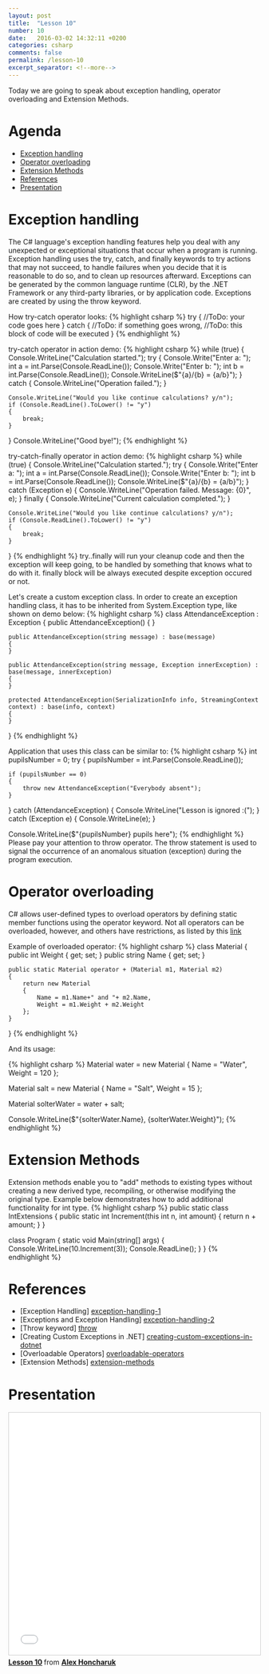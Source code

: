 ```yaml
---
layout: post
title:  "Lesson 10"
number: 10
date:   2016-03-02 14:32:11 +0200
categories: csharp
comments: false
permalink: /lesson-10
excerpt_separator: <!--more-->
---
```

Today we are going to speak about exception handling, operator overloading and Extension Methods.
<!--more-->

# Agenda #
* <a href="#exception-handling">Exception handling</a>
* <a href="#operator-overloading">Operator overloading</a>
* <a href="#extension-methods">Extension Methods</a>
* <a href="#references">References</a>
* <a href="#presentation">Presentation</a>

# <a name="exception-handling">Exception handling</a> #
The C# language's exception handling features help you deal with any unexpected or exceptional situations that occur when a program is running. Exception handling uses the try, catch, and finally keywords to try actions that may not succeed, to handle failures when you decide that it is reasonable to do so, and to clean up resources afterward. Exceptions can be generated by the common language runtime (CLR), by the .NET Framework or any third-party libraries, or by application code. Exceptions are created by using the throw keyword.

How try-catch operator looks:
{% highlight csharp %}
try
{
    //ToDo: your code goes here
}
catch
{
    //ToDo: if something goes wrong,
    //ToDo: this block of code will be executed
}
{% endhighlight %}

try-catch operator in action demo:
{% highlight csharp %}
while (true)
{
    Console.WriteLine("Calculation started.");
    try
    {
        Console.Write("Enter a: ");
        int a = int.Parse(Console.ReadLine());
        Console.Write("Enter b: ");
        int b = int.Parse(Console.ReadLine());
        Console.WriteLine($"{a}/{b} = {a/b}");
    }
    catch
    {
        Console.WriteLine("Operation failed.");
    }

    Console.WriteLine("Would you like continue calculations? y/n");
    if (Console.ReadLine().ToLower() != "y")
    {
        break;
    }
}
Console.WriteLine("Good bye!");
{% endhighlight %}

try-catch-finally operator in action demo:
{% highlight csharp %}
while (true)
{
    Console.WriteLine("Calculation started.");
    try
    {
        Console.Write("Enter a: ");
        int a = int.Parse(Console.ReadLine());
        Console.Write("Enter b: ");
        int b = int.Parse(Console.ReadLine());
        Console.WriteLine($"{a}/{b} = {a/b}");
    }
    catch (Exception e)
    {
        Console.WriteLine("Operation failed. Message: {0}", e);
    }
    finally
    {
        Console.WriteLine("Current calculation completed.");
    }

    Console.WriteLine("Would you like continue calculations? y/n");
    if (Console.ReadLine().ToLower() != "y")
    {
        break;
    }
}
{% endhighlight %}
try..finally will run your cleanup code and then the exception will keep going, to be handled by something that knows what to do with it.
finally block will be always executed despite exception occured or not.

Let's create a custom exception class. In order to create an exception handling class, it has to be inherited from System.Exception type, like shown on demo below:
{% highlight csharp %}
class AttendanceException : Exception
{
    public AttendanceException()
    {
    }

    public AttendanceException(string message) : base(message)
    {
    }

    public AttendanceException(string message, Exception innerException) : base(message, innerException)
    {
    }

    protected AttendanceException(SerializationInfo info, StreamingContext context) : base(info, context)
    {
    }
}
{% endhighlight %}

Application that uses this class can be similar to:
{% highlight csharp %}
int pupilsNumber = 0;
try
{
    pupilsNumber = int.Parse(Console.ReadLine());

    if (pupilsNumber == 0)
    {
        throw new AttendanceException("Everybody absent");
    }
}
catch (AttendanceException)
{
    Console.WriteLine("Lesson is ignored :(");
}
catch (Exception e)
{
    Console.WriteLine(e);
}

Console.WriteLine($"{pupilsNumber} pupils here");
{% endhighlight %}
Please pay your attention to throw operator.
The throw statement is used to signal the occurrence of an anomalous situation (exception) during the program execution.

# <a name="operator-overloading">Operator overloading</a> #
C# allows user-defined types to overload operators by defining static member functions using the operator keyword. Not all operators can be overloaded, however, and others have restrictions, as listed by this <a href="https://msdn.microsoft.com/en-us/library/8edha89s.aspx">link</a>

Example of overloaded operator:
{% highlight csharp %}
class Material
{
    public int Weight { get; set; }
    public string Name { get; set; }

    public static Material operator + (Material m1, Material m2)
    {
        return new Material
        {
            Name = m1.Name+" and "+ m2.Name,
            Weight = m1.Weight + m2.Weight
        };
    }
}
{% endhighlight %}

And its usage:

{% highlight csharp %}
Material water = new Material
{
    Name = "Water",
    Weight = 120
};

Material salt = new Material
{
    Name = "Salt",
    Weight = 15
};

Material solterWater = water + salt;

Console.WriteLine($"{solterWater.Name}, {solterWater.Weight}");
{% endhighlight %}

# <a name="extension-methods">Extension Methods</a> #
Extension methods enable you to "add" methods to existing types without creating a new derived type, recompiling, or otherwise modifying the original type.
Example below demonstrates how to add additional functionality for int type.
{% highlight csharp %}
public static class IntExtensions
{
    public static int Increment(this int n, int amount)
    {
        return n + amount;
    }
}

class Program
{
    static void Main(string[] args)
    {
        Console.WriteLine(10.Increment(3));
        Console.ReadLine();
    }
}
{% endhighlight %}

# <a name="references">References</a> #

* [Exception Handling] [exception-handling-1]
* [Exceptions and Exception Handling] [exception-handling-2]
* [Throw keyword] [throw]
* [Creating Custom Exceptions in .NET] [creating-custom-exceptions-in-dotnet]
* [Overloadable Operators] [overloadable-operators]
* [Extension Methods] [extension-methods]

# <a name="presentation">Presentation</a> #
<iframe src="//www.slideshare.net/slideshow/embed_code/key/FKHIGpp0jj72jO" width="595" height="485" frameborder="0" marginwidth="0" marginheight="0" scrolling="no" style="border:1px solid #CCC; border-width:1px; margin-bottom:5px; max-width: 100%;" allowfullscreen> </iframe> <div style="margin-bottom:5px"> <strong> <a href="//www.slideshare.net/ohoncharuk/lesson10-62141347" title="Lesson 10" target="_blank">Lesson 10</a> </strong> from <strong><a href="//www.slideshare.net/ohoncharuk" target="_blank">Alex Honcharuk</a></strong> </div>

[exception-handling-1]: https://msdn.microsoft.com/en-us/library/ms173162.aspx
[exception-handling-2]: https://msdn.microsoft.com/en-us/library/ms173160.aspx
[throw]: https://msdn.microsoft.com/en-us/library/1ah5wsex.aspx
[creating-custom-exceptions-in-dotnet]: https://blog.gurock.com/articles/creating-custom-exceptions-in-dotnet/
[overloadable-operators]: https://msdn.microsoft.com/en-us/library/8edha89s.aspx
[custom-extension-method]: https://msdn.microsoft.com/en-us/library/bb311042.aspx
[extension-methods]: https://msdn.microsoft.com/en-us/library/bb383977.aspx
